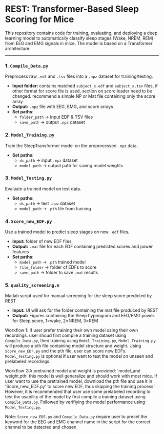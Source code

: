 # REST: Transformer-Based Sleep Scoring for Mice

This repository contains code for training, evaluating, and deploying a deep learning model to automatically classify sleep stages (Wake, NREM, REM) from EEG and EMG signals in mice. The model is based on a Transformer architecture.

---

### 1. **`Compile_Data.py`**
Preprocess raw `.edf` and `.tsv` files into a `.npz` dataset for training/testing.
- **Input folder:** contains matched `subject_x.edf` and `subject_x.tsv` files, if other format for score file is used, section on score loader need to be changed. recommend a simple NP or Mat file containing only the score array.
- **Output:** `.npz` file with EEG, EMG, and score arrays
- **Set paths:**
  - `folder_path` → input EDF & TSV files
  - `save_path` → output `.npz` dataset

### 2. **`Model_Training.py`**
Train the SleepTransformer model on the preprocessed `.npz` data.
- **Set paths:**
  - `ds_path` → input `.npz` dataset
  - `model_path` → output path for saving model weights

### 3. **`Model_Testing.py`**
Evaluate a trained model on test data.
- **Set paths:**
  - `ds_path` → test `.npz` dataset
  - `model_path` → `.pth` file from training

### 4. **`Score_new_EDF.py`**
Use a trained model to predict sleep stages on new `.edf` files.
- **Input:** folder of new EDF files
- **Output:** `.mat` file for each EDF containing predicted scores and power features
- **Set paths:**
  - `model_path` → `.pth` trained model
  - `file_folder` → folder of EDFs to score
  - `save_path` → folder to save `.mat` results

### 5. **`quality_screening.m`**
Matlab script used for manual screening for the sleep score predicted by REST
- **Input:** UI will ask for the folder containing the mat file produced by REST
- **Output:** Figures containing the Sleep hypnogram and EEG/EMG power. for Sleep score, 1=wake, 2=NREM, 3=REM

Workflow 1: if user prefer training their own model using their own recordings. user shoud first compile a training dataset using `Compile_Data.py`, then training using `Model_Training.py`, `Model_Training.py` will produce a pth file containing model structure and weight. Using `Score_new_EDF.py` and the pth file, user can score new EDFs. `Model_Testing.py` is optional if user want to test the model on unseen and prelabeled recordings.

Workflow 2:A pretrained model and weight is provided: 'model_and weight.pth' this model is well generalize and should work with most mice. If user want to use the pretrained model, download the pth file and use it in 'Score_new_EDF.py' to score new EDF, thus skipping the training process.' However, it is recommended that user use some prelabeled recording to test the usability of the model by first compile a training dataset using `Compile_Data.py`. Followed by  verifiying the model performance using `Model_Testing.py`.

Note: `Score_new_EDF.py` and `Compile_Data.py` require user to preset the keyword for the EEG and EMG channel name in the script for the correct channel to be detected and chosen.
